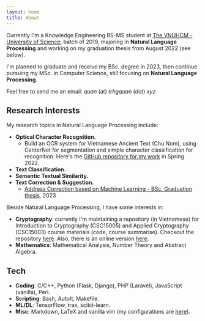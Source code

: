 ```yaml
---
layout: home
title: About
---
```


Currently I'm a Knowledge Engineering BS-MS student at [The VNUHCM - University of Science](https://en.hcmus.edu.vn), batch of 2019, majoring in **Natural Language Processing** and working on my graduation thesis from August 2022 (see below). 

I'm planned to graduate and receive my BSc. degree in 2023, then continue pursuing my MSc. in Computer Science, still focusing on **Natural Language Processing**.

Feel free to send me an email: *quan* (at) *trhgquan* (dot) *xyz*

## Research Interests
My research topics in Natural Language Processing include:
- **Optical Character Recognition.**
  - Build an OCR system for Vietnamese Ancient Text (Chu Nom), using CenterNet for segmentation and simple character classification for recognition. Here's the [GitHub repository for my work](https://github.com/trhgquan/OCR_chu_Nom) in Spring 2022.
- **Text Classification.**
- **Semantic Textual Similarity.**
- **Text Correction & Suggestion.**
  - [Address Correction based on Machine Learning - BSc. Graduation thesis](#), 2023

Beside Natural Language Processing, I have some interests in:
- **Cryptography**: currently I'm maintaining a repository (in Vietnamese) for Introduction to Cryptography (CSC15005) and Applied Cryptography (CSC15003) course materials (code, course summarise). Checkout the repository [here](https://github.com/trhgquan/crypto). Also, there is an online version [here](https://trhgquan.github.io/crypto).
- **Mathematics**: Mathematical Analysis, Number Theory and Abstract Algebra.

## Tech
- **Coding**: C/C++, Python (Flask, Django), PHP (Laravel), JavaScript (vanilla), Perl.
- **Scripting**: Bash, AutoIt, Makefile.
- **ML/DL**: TensorFlow, trax, scikit-learn.
- **Misc**: Markdown, LaTeX  and vanilla vim (my configurations are [here](https://github.com/hwangswan/dotfiles)).
